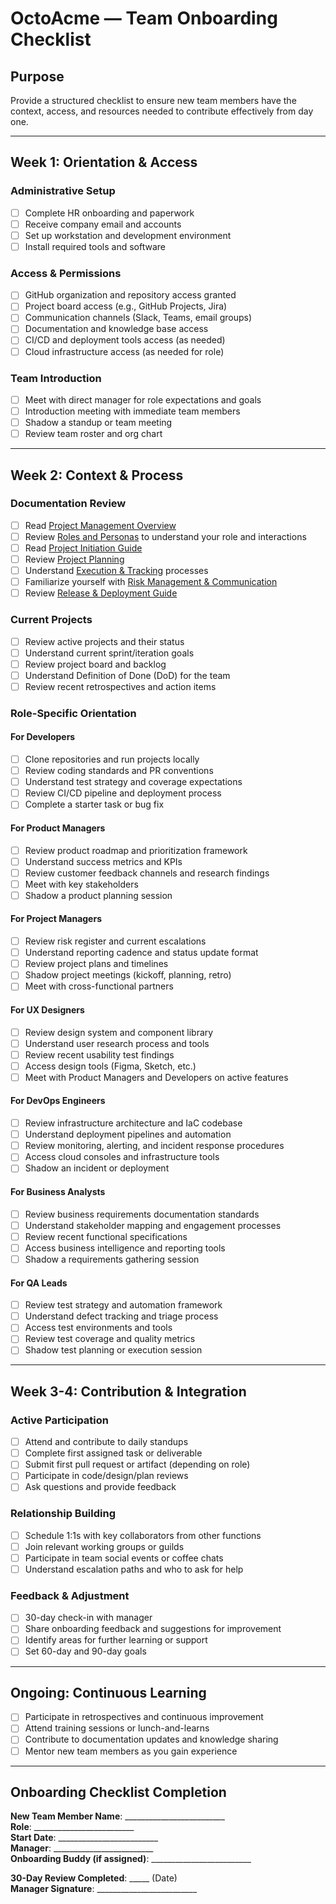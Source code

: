 # OctoAcme — Team Onboarding Checklist

## Purpose
Provide a structured checklist to ensure new team members have the context, access, and resources needed to contribute effectively from day one.

---

## Week 1: Orientation & Access

### Administrative Setup
- [ ] Complete HR onboarding and paperwork
- [ ] Receive company email and accounts
- [ ] Set up workstation and development environment
- [ ] Install required tools and software

### Access & Permissions
- [ ] GitHub organization and repository access granted
- [ ] Project board access (e.g., GitHub Projects, Jira)
- [ ] Communication channels (Slack, Teams, email groups)
- [ ] Documentation and knowledge base access
- [ ] CI/CD and deployment tools access (as needed)
- [ ] Cloud infrastructure access (as needed for role)

### Team Introduction
- [ ] Meet with direct manager for role expectations and goals
- [ ] Introduction meeting with immediate team members
- [ ] Shadow a standup or team meeting
- [ ] Review team roster and org chart

---

## Week 2: Context & Process

### Documentation Review
- [ ] Read [Project Management Overview](octoacme-project-management-overview.md)
- [ ] Review [Roles and Personas](octoacme-roles-and-personas.md) to understand your role and interactions
- [ ] Read [Project Initiation Guide](octoacme-project-initiation.md)
- [ ] Review [Project Planning](octoacme-project-planning.md)
- [ ] Understand [Execution & Tracking](octoacme-execution-and-tracking.md) processes
- [ ] Familiarize yourself with [Risk Management & Communication](octoacme-risks-and-communication.md)
- [ ] Review [Release & Deployment Guide](octoacme-release-and-deployment.md)

### Current Projects
- [ ] Review active projects and their status
- [ ] Understand current sprint/iteration goals
- [ ] Review project board and backlog
- [ ] Understand Definition of Done (DoD) for the team
- [ ] Review recent retrospectives and action items

### Role-Specific Orientation

#### For Developers
- [ ] Clone repositories and run projects locally
- [ ] Review coding standards and PR conventions
- [ ] Understand test strategy and coverage expectations
- [ ] Review CI/CD pipeline and deployment process
- [ ] Complete a starter task or bug fix

#### For Product Managers
- [ ] Review product roadmap and prioritization framework
- [ ] Understand success metrics and KPIs
- [ ] Review customer feedback channels and research findings
- [ ] Meet with key stakeholders
- [ ] Shadow a product planning session

#### For Project Managers
- [ ] Review risk register and current escalations
- [ ] Understand reporting cadence and status update format
- [ ] Review project plans and timelines
- [ ] Shadow project meetings (kickoff, planning, retro)
- [ ] Meet with cross-functional partners

#### For UX Designers
- [ ] Review design system and component library
- [ ] Understand user research process and tools
- [ ] Review recent usability test findings
- [ ] Access design tools (Figma, Sketch, etc.)
- [ ] Meet with Product Managers and Developers on active features

#### For DevOps Engineers
- [ ] Review infrastructure architecture and IaC codebase
- [ ] Understand deployment pipelines and automation
- [ ] Review monitoring, alerting, and incident response procedures
- [ ] Access cloud consoles and infrastructure tools
- [ ] Shadow an incident or deployment

#### For Business Analysts
- [ ] Review business requirements documentation standards
- [ ] Understand stakeholder mapping and engagement processes
- [ ] Review recent functional specifications
- [ ] Access business intelligence and reporting tools
- [ ] Shadow a requirements gathering session

#### For QA Leads
- [ ] Review test strategy and automation framework
- [ ] Understand defect tracking and triage process
- [ ] Access test environments and tools
- [ ] Review test coverage and quality metrics
- [ ] Shadow test planning or execution session

---

## Week 3-4: Contribution & Integration

### Active Participation
- [ ] Attend and contribute to daily standups
- [ ] Complete first assigned task or deliverable
- [ ] Submit first pull request or artifact (depending on role)
- [ ] Participate in code/design/plan reviews
- [ ] Ask questions and provide feedback

### Relationship Building
- [ ] Schedule 1:1s with key collaborators from other functions
- [ ] Join relevant working groups or guilds
- [ ] Participate in team social events or coffee chats
- [ ] Understand escalation paths and who to ask for help

### Feedback & Adjustment
- [ ] 30-day check-in with manager
- [ ] Share onboarding feedback and suggestions for improvement
- [ ] Identify areas for further learning or support
- [ ] Set 60-day and 90-day goals

---

## Ongoing: Continuous Learning

- [ ] Participate in retrospectives and continuous improvement
- [ ] Attend training sessions or lunch-and-learns
- [ ] Contribute to documentation updates and knowledge sharing
- [ ] Mentor new team members as you gain experience

---

## Onboarding Checklist Completion

**New Team Member Name**: _________________________  
**Role**: _________________________  
**Start Date**: _________________________  
**Manager**: _________________________  
**Onboarding Buddy (if assigned)**: _________________________  

**30-Day Review Completed**: _____ (Date)  
**Manager Signature**: _________________________  
